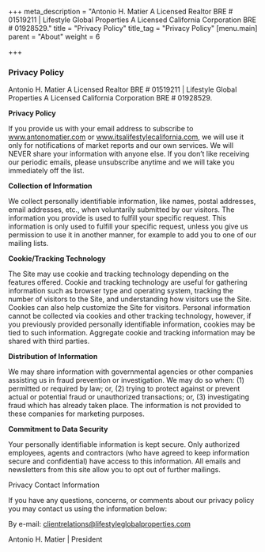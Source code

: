 +++
meta_description = "Antonio H. Matier A Licensed Realtor BRE # 01519211 | Lifestyle Global Properties A Licensed California Corporation BRE # 01928529."
title = "Privacy Policy"
title_tag = "Privacy Policy"
[menu.main]
parent = "About"
weight = 6

+++
### Privacy Policy

Antonio H. Matier A Licensed Realtor BRE # 01519211 | Lifestyle Global Properties A Licensed California Corporation BRE # 01928529.

**Privacy Policy**

If you provide us with your email address to subscribe to www.antonomatier.com or www.itsalifestylecalifornia.com, we will use it only for notifications of market reports and our own services. We will NEVER share your information with anyone else. If you don’t like receiving our periodic emails, please unsubscribe anytime and we will take you immediately off the list.

**Collection of Information**

We collect personally identifiable information, like names, postal addresses, email addresses, etc., when voluntarily submitted by our visitors. The information you provide is used to fulfill your specific request. This information is only used to fulfill your specific request, unless you give us permission to use it in another manner, for example to add you to one of our mailing lists.

**Cookie/Tracking Technology**

The Site may use cookie and tracking technology depending on the features offered. Cookie and tracking technology are useful for gathering information such as browser type and operating system, tracking the number of visitors to the Site, and understanding how visitors use the Site. Cookies can also help customize the Site for visitors. Personal information cannot be collected via cookies and other tracking technology, however, if you previously provided personally identifiable information, cookies may be tied to such information. Aggregate cookie and tracking information may be shared with third parties.

**Distribution of Information**

We may share information with governmental agencies or other companies assisting us in fraud prevention or investigation. We may do so when: (1) permitted or required by law; or, (2) trying to protect against or prevent actual or potential fraud or unauthorized transactions; or, (3) investigating fraud which has already taken place. The information is not provided to these companies for marketing purposes.

**Commitment to Data Security**

Your personally identifiable information is kept secure. Only authorized employees, agents and contractors (who have agreed to keep information secure and confidential) have access to this information. All emails and newsletters from this site allow you to opt out of further mailings.

Privacy Contact Information

If you have any questions, concerns, or comments about our privacy policy you may contact us using the information below:

By e-mail: clientrelations@lifestyleglobalproperties.com 

Antonio H. Matier | President
